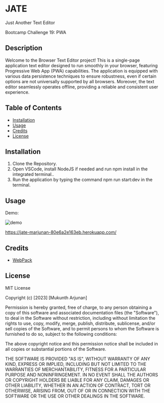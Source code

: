 # JATE

Just Another Text Editor

Bootcamp Challenge 19: PWA

## Description

Welcome to the Browser Text Editor project! This is a single-page application text editor designed to run smoothly in your browser, featuring Progressive Web App (PWA) capabilities. The application is equipped with various data persistence techniques to ensure robustness, even if certain options are not universally supported by all browsers. Moreover, the text editor seamlessly operates offline, providing a reliable and consistent user experience.

## Table of Contents 

- [Installation](#installation)
- [Usage](#usage)
- [Credits](#credits)
- [License](#license)

## Installation

1. Clone the Repository. 
2. Open VSCode, install NodeJS if needed and run npm install in the integrated terminal..
3. Run the application by typing the command npm run start:dev in the terminal.

## Usage  

Demo:

![demo](/demo.gif)

https://jate-marjunan-80e6a2e163eb.herokuapp.com/

## Credits

- [WebPack](https://webpack.js.org/)


## License 
MIT License

Copyright (c) [2023] [Mukunth Arjunan]

Permission is hereby granted, free of charge, to any person obtaining a copy of this software and associated documentation files (the "Software"), to deal in the Software without restriction, including without limitation the rights to use, copy, modify, merge, publish, distribute, sublicense, and/or sell copies of the Software, and to permit persons to whom the Software is furnished to do so, subject to the following conditions:

The above copyright notice and this permission notice shall be included in all copies or substantial portions of the Software.

THE SOFTWARE IS PROVIDED "AS IS", WITHOUT WARRANTY OF ANY KIND, EXPRESS OR IMPLIED, INCLUDING BUT NOT LIMITED TO THE WARRANTIES OF MERCHANTABILITY, FITNESS FOR A PARTICULAR PURPOSE AND NONINFRINGEMENT. IN NO EVENT SHALL THE AUTHORS OR COPYRIGHT HOLDERS BE LIABLE FOR ANY CLAIM, DAMAGES OR OTHER LIABILITY, WHETHER IN AN ACTION OF CONTRACT, TORT OR OTHERWISE, ARISING FROM, OUT OF OR IN CONNECTION WITH THE SOFTWARE OR THE USE OR OTHER DEALINGS IN THE SOFTWARE.